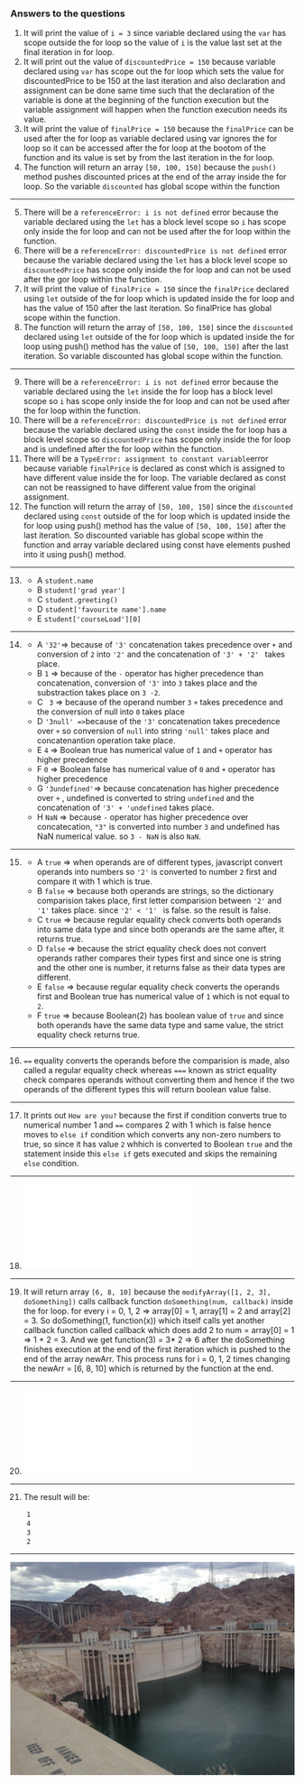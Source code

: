 
### Answers to the questions

1. It will print the value of `i = 3` since variable declared using the `var` has scope outside the for loop so the value 
    of `i` is the value last set at the final iteration in for loop.
2. It will print out the value of `discountedPrice = 150` because variable declared using `var` has scope out the for loop 
    which sets the value for discountedPrice to be 150 at the last iteration and also declaration and assignment can be done 
    same time such that the declaration of the variable is done at the beginning of the function execution but the variable 
    assignment will happen when the function execution needs its value.
3. It will print the value of `finalPrice = 150` because the `finalPrice` can be used after the for loop as variable declared 
    using var ignores the for loop so it can be accessed after the for loop at the bootom of the function and its value is set 
    by from the last iteration in the for loop.
4. The function will return an array `[50, 100, 150]` because the `push()` method pushes discounted prices at the end of the 
    array inside the for loop. So the variable `discounted` has global scope within the function
   
  ***
5. There will be a `referenceError: i is not defined` error because the variable declared using the `let` has a block level scope so 
    `i` has scope only inside the for loop and can not be used after the for loop within the function.
6. There will be a `referenceError: discountedPrice is not defined` error because the variable declared using the `let` has a block 
    level scope so `discountedPrice` has scope only inside the for loop and can not be used after the gor loop within the function.
7. It will print the value of `finalPrice = 150` since the `finalPrice` declared using `let` outside of the for loop which is updated 
    inside the for loop and has the value of 150 after the last iteration. So finalPrice has global scope within the function.
8. The function will return the array of `[50, 100, 150]` since the `discounted` declared using `let` outside of the for loop which 
    is updated inside the for loop using push() method has the value of `[50, 100, 150]` after the last iteration. So variable discounted 
    has global scope within the function.

***
9. There will be a `referenceError: i is not defined` error because the variable declared using the `let` inside the for loop has a block 
    level scope so `i` has scope only inside the for loop and can not be used after the for loop within the function.
10. There will be a `referenceError: discountedPrice is not defined` error because the variable declared using the `const` inside the for
    loop has a block level scope so `discountedPrice` has scope only inside the for loop and is undefined after the for loop within
    the function.
11. There will be a `TypeError: assignment to constant variable`error because variable `finalPrice` is declared as const which is assigned
    to have different value inside the for loop. The variable declared as const can not be reassigned to have different value from the 
    original assignment.
12. The function will return the array of `[50, 100, 150]` since the `discounted` declared using `const` outside of the for loop which 
    is updated inside the for loop using push() method has the value of `[50, 100, 150]` after the last iteration. So discounted 
    variable has global scope within the function and array variable declared using const have elements pushed into it using push() method.
    
***
13. * A `student.name`
    * B `student['grad year']`
    * C `student.greeting()`
    * D `student['favourite name'].name`
    * E `student['courseLoad'][0]`
    
***
14. * A ` '32' `=> because of `'3'` concatenation takes precedence over `+` and conversion of `2` into `'2'` and the                         concatenation of `'3' + '2' ` takes place.
    * B `1`     => because of the `-` operator has higher precedence than concatenation, conversion of `'3'` into `3`                      takes place and the substraction takes place on `3 -2`.
    * C ` 3`    => because of the operand number `3` `+` takes precedence and the conversion of null into `0` takes                         place
    * D `'3null' =>`because of the `'3'` concatenation takes precedence over `+` so conversion of `null` into string                        `'null'` takes place and concatenantion operation take place.
    * E `4`     => Boolean true has numerical value of `1` and `+` operator has higher precedence
    * F `0`     => Boolean false has numerical value of `0` and `+` operator has higher precedence
    * G `'3undefined'`=> because concatenation has higher precedence over `+` , undefined is converted to string                                  `undefined` and the concatenation of `'3' + 'undefined` takes place.
    * H `NaN` => because `-` operator has higher precedence over concatecation, `"3"` is converted into number `3` and                    undefined has NaN numerical value. so `3 - NaN` is also `NaN`.
***
15. * A `true`  => when operands are of different types, javascript convert operands into numbers so `'2'` is converted                    to number `2` first and compare it with 1 which is true.
    * B `false` => because both operands are strings, so the dictionary comparision takes place, first letter                              comparision between `'2'` and `'1'` takes place. since `'2' < '1' ` is false. so  the result is                          false.
    * C `true`  => because regular equality check converts both operands into same data type and since both operands are                   the same after, it returns true.
    * D `false` => because the strict equality check does not convert operands rather compares their types first and                        since one is string and the other one is number, it returns false as their data types are different.
    * E `false` => because regular equality check converts the operands first and Boolean true has numerical value of                      `1` which is not equal to `2`.
    * F `true` => because Boolean(2) has boolean value of `true` and since both operands have the same data type and                       same value, the strict equality check returns true.
***
16. `==` equality converts the operands before the comparision is made, also called a regular equality check whereas         `===` known as strict equality check compares operands without converting them and hence if the two operands of         the different types this will return boolean value false.
***
17. It prints out `How are you?` because the first if condition converts true to numerical number 1 and `==` compares 2 with 1 which is false hence moves to `else if` condition which converts any non-zero numbers to true, so since it has value `2` whhich is converted to Boolean `true` and the statement inside this `else if` gets executed and skips     the remaining `else` condition.
***
18. ![Image](part1/part1-question18.js)
***
19. It will return array `[6, 8, 10]` because the `modifyArray([1, 2, 3], doSomething])` calls callback function `doSomething(num, callback)` inside the for loop. for every i = 0, 1, 2 => array[0] = 1, array[1] = 2 and array[2] = 3. So doSomething(1, function(x)) which itself calls yet another callback function called callback which does add 2 to num = array[0] = 1 => 1 + 2 = 3. And we get function(3) = 3* 2 => 6 after the doSomething finishes execution at the end of the first iteration which is pushed to the end of the array newArr. This process runs for i = 0, 1, 2 times changing the newArr = [6, 8, 10] which is returned by the function at the end.
***
20. ![Image](part1/part1-question20.js)
***
21. The result will be: 
```
    1
    4
    3
    2
```
      
***
![Image](Hoover_Dam.jpg)
